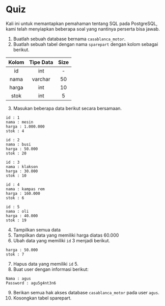 # Quiz

Kali ini untuk memantapkan pemahaman tentang SQL pada PostgreSQL, kami telah menyiapkan beberapa soal yang nantinya perserta bisa jawab.

1. Buatlah sebuah database bernama `casablanca_motor`.
2. Buatlah sebuah tabel dengan nama `sparepart` dengan kolom sebagai berikut.
   
| Kolom | Tipe Data  | Size  |
| :-----: | :-: | :-: |
| id | int | - |
| nama | varchar | 50 |
| harga | int | 10 |
| stok | int | 5 |

3. Masukan beberapa data berikut secara bersamaan.

```
id : 1
nama : mesin
harga : 1.000.000
stok : 4
```
```
id : 2
nama : busi
harga : 50.000
stok : 20
```
```
id : 3
nama : klakson
harga : 30.000
stok : 10
```
```
id : 4
nama : kampas rem
harga : 160.000
stok : 6
```
```
id : 5
nama : oli
harga : 40.000
stok : 19
```
4. Tampilkan semua data
5. Tampilkan data yang memiliki harga diatas 60.000
6. Ubah data yang memiliki `id` 3 menjadi berikut.

```
harga : 50.000
stok : 7
```
7. Hapus data yang memiliki `id` 5.
8. Buat user dengan informasi berikut:
```
Nama : agus
Password : agu5g4nt3n6
```
9. Berikan semua hak akses database `casablanca_motor` pada user `agus`.
10. Kosongkan tabel sparepart.
